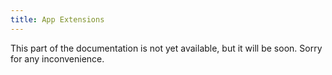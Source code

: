 ```yaml
---
title: App Extensions
---
```


This part of the documentation is not yet available, but it will be soon. Sorry for any inconvenience.
